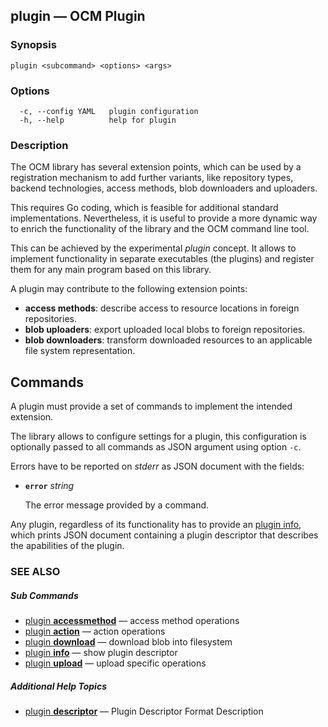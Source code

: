 ## plugin &mdash; OCM Plugin

### Synopsis

```
plugin <subcommand> <options> <args>
```

### Options

```
  -c, --config YAML   plugin configuration
  -h, --help          help for plugin
```

### Description


The OCM library has several extension points, which can be used by a registration
mechanism to add further variants, like repository types, backend technologies,
access methods, blob downloaders and uploaders.

This requires Go coding, which is feasible for additional standard
implementations. Nevertheless, it is useful to provide a more dynamic 
way to enrich the functionality of the library and the OCM command line
tool.

This can be achieved by the experimental *plugin* concept. It allows 
to implement functionality in separate executables (the plugins) and
register them for any main program based on this library.

A plugin may contribute to the following extension points:
- **access methods**: describe access to resource locations in foreign repositories.
- **blob uploaders**: export uploaded local blobs to foreign repositories.
- **blob downloaders**: transform downloaded resources to an applicable file system representation.

## Commands

A plugin must provide a set of commands to implement the intended extension.

The library allows to configure settings for a plugin, this configuration
is optionally passed to all commands as JSON argument using option <code>-c</code>.

Errors have to be reported on *stderr* as JSON document with the fields:

- **<code>error</code>** *string*

  The error message provided by a command.

Any plugin, regardless of its functionality has to provide an [plugin info](plugin_info.md),
which prints JSON document containing a plugin descriptor that describes the 
apabilities of the plugin.


### SEE ALSO



##### Sub Commands

* [plugin <b>accessmethod</b>](plugin_accessmethod.md)	 &mdash; access method operations
* [plugin <b>action</b>](plugin_action.md)	 &mdash; action operations
* [plugin <b>download</b>](plugin_download.md)	 &mdash; download blob into filesystem
* [plugin <b>info</b>](plugin_info.md)	 &mdash; show plugin descriptor
* [plugin <b>upload</b>](plugin_upload.md)	 &mdash; upload specific operations



##### Additional Help Topics

* [plugin <b>descriptor</b>](plugin_descriptor.md)	 &mdash; Plugin Descriptor Format Description
